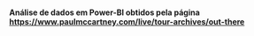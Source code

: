 #### Análise de dados em Power-BI obtidos pela página https://www.paulmccartney.com/live/tour-archives/out-there
